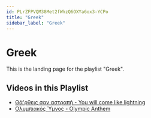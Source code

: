 ```yaml
---
id: PLrZFPVQM38Met2fWhzQ6OXYa6ox3-YCPo
title: "Greek"
sidebar_label: "Greek"
---
```


# Greek

This is the landing page for the playlist "Greek".

## Videos in this Playlist

- [Θά'ρθεις σαν αστραπή - You will come like lightning](/agape/greek/F_3-5Ix9LLo)
- [Ολυμπιακός Ύμνος - Olympic Anthem](/agape/greek/fbFusqU6YH4)

